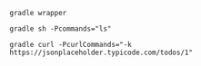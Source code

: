 ```
gradle wrapper
```
```
gradle sh -Pcommands="ls"
```
```
gradle curl -PcurlCommands="-k https://jsonplaceholder.typicode.com/todos/1"
```
